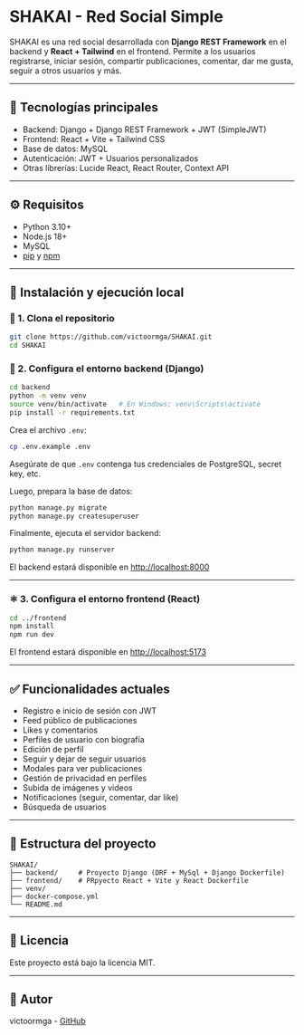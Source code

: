 # SHAKAI - Red Social Simple

SHAKAI es una red social desarrollada con **Django REST Framework** en el backend y **React + Tailwind** en el frontend. Permite a los usuarios registrarse, iniciar sesión, compartir publicaciones, comentar, dar me gusta, seguir a otros usuarios y más.

---

## 🚀 Tecnologías principales

- Backend: Django + Django REST Framework + JWT (SimpleJWT)
- Frontend: React + Vite + Tailwind CSS
- Base de datos: MySQL
- Autenticación: JWT + Usuarios personalizados
- Otras librerías: Lucide React, React Router, Context API

---

## ⚙️ Requisitos

- Python 3.10+
- Node.js 18+
- MySQL
- [pip](https://pip.pypa.io/en/stable/installation/) y [npm](https://www.npmjs.com/get-npm)

---

## 🧪 Instalación y ejecución local

### 🔁 1. Clona el repositorio

```bash
git clone https://github.com/victoormga/SHAKAI.git
cd SHAKAI
```

### 🐍 2. Configura el entorno backend (Django)

```bash
cd backend
python -m venv venv
source venv/bin/activate   # En Windows: venv\Scripts\activate
pip install -r requirements.txt
```

Crea el archivo `.env`:

```bash
cp .env.example .env
```

Asegúrate de que `.env` contenga tus credenciales de PostgreSQL, secret key, etc.

Luego, prepara la base de datos:

```bash
python manage.py migrate
python manage.py createsuperuser
```

Finalmente, ejecuta el servidor backend:

```bash
python manage.py runserver
```

El backend estará disponible en [http://localhost:8000](http://localhost:8000)

---

### ⚛️ 3. Configura el entorno frontend (React)

```bash
cd ../frontend
npm install
npm run dev
```

El frontend estará disponible en [http://localhost:5173](http://localhost:5173)

---

## ✅ Funcionalidades actuales

- Registro e inicio de sesión con JWT
- Feed público de publicaciones
- Likes y comentarios
- Perfiles de usuario con biografía
- Edición de perfil
- Seguir y dejar de seguir usuarios
- Modales para ver publicaciones
- Gestión de privacidad en perfiles
- Subida de imágenes y videos
- Notificaciones (seguir, comentar, dar like)
- Búsqueda de usuarios

---

## 📁 Estructura del proyecto

```
SHAKAI/
├── backend/     # Proyecto Django (DRF + MySql + Django Dockerfile)
├── frontend/    # PRpyecto React + Vite y React Dockerfile
├── venv/
├── docker-compose.yml
└── README.md
```

---

## 📜 Licencia

Este proyecto está bajo la licencia MIT.

---

## 👤 Autor

victoormga - [GitHub](https://github.com/victoormga)
